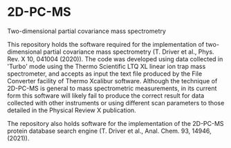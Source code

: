 # 2D-PC-MS
Two-dimensional partial covariance mass spectrometry

This repository holds the software required for the implementation of two-dimensional partial covariance mass spectrometry (T. Driver et al., Phys. Rev. X 10, 041004 (2020)).
The code was developed using data collected in 'Turbo' mode using the Thermo Scientific LTQ XL linear ion trap mass spectrometer, and accepts as input the text file produced by the File Converter facility of Thermo Xcalibur software.
Although the technique of 2D-PC-MS is general to mass spectrometric measurements, in its current form this software will likely fail to produce the correct result for data collected with other instruments or using different scan parameters to those detailed in the Physical Review X publication. 

The repository also holds software for the implementation of the 2D-PC-MS protein database search engine (T. Driver et al., Anal. Chem. 93, 14946, (2021)).
